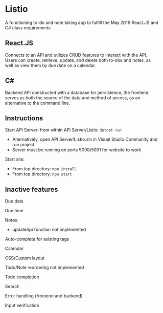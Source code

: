 # Listio

A functioning to-do and note taking app to fulfill the May 2019 React.JS and C# class requirements.

## React.JS

Connects to an API and utilizes CRUD features to interact with the API. Users can create, retrieve, update, and delete both to-dos and notes, as well as view them by due date on a calendar.

## C&#35;

Backend API constructed with a database for persistence, the frontend serves as both the source of the data and method of access, as an alternative to the command line.

## Instructions

Start API Server: from within API Server/Listio: `dotnet run`

- Alternatively, open API Server/Listio.sln in Visual Studio Community and run project
- Server must be running on ports 5000/5001 for website to work

Start site:

- From top directory: `npm install`
- From top directory: `npm start`

## Inactive features

Due date

Due time

Notes:

- updateApi function not implemented

Auto-complete for existing tags

Calendar

CSS/Custom layout

Todo/Note reordering not implemented

Todo completion

Search

Error handling (frontend and backend)

Input verification
